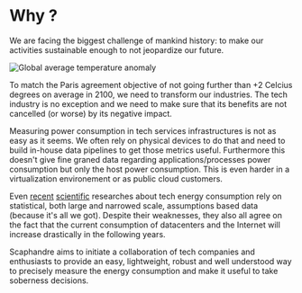 # Why ?

We are facing the biggest challenge of mankind history: to make our activities sustainable enough to not jeopardize our future.

![Global average temperature anomaly](https://bpetit.nce.re/temperature-anomaly.svg)

To match the Paris agreement objective of not going further than +2 Celcius degrees on average in 2100, we need to transform our industries.
The tech industry is no exception and we need to make sure that its benefits are not cancelled (or worse) by its negative impact.

Measuring power consumption in tech services infrastructures is not as easy as it seems. We often rely on physical devices to do that and need to build in-house data pipelines to get those metrics useful. Furthermore this doesn't give fine graned data regarding applications/processes power consumption but only the host power consumption.
This is even harder in a virtualization environement or as public cloud customers.

Even [recent](https://www.iea.org/reports/data-centres-and-data-transmission-networks) [scientific](https://www.actu-environnement.com/media/pdf/news-36483-etude-UE-consommation-energie-centre-donnees-cloud.pdf) researches about tech energy consumption rely on statistical, both large and narrowed scale, assumptions based data (because it's all we got). Despite their weaknesses, they also all agree on the fact that the current consumption of datacenters and the Internet will increase drastically in the following years.

Scaphandre aims to initiate a collaboration of tech companies and enthusiasts to provide an easy, lightweight, robust and well understood way to precisely measure the energy consumption and make it useful to take soberness decisions.